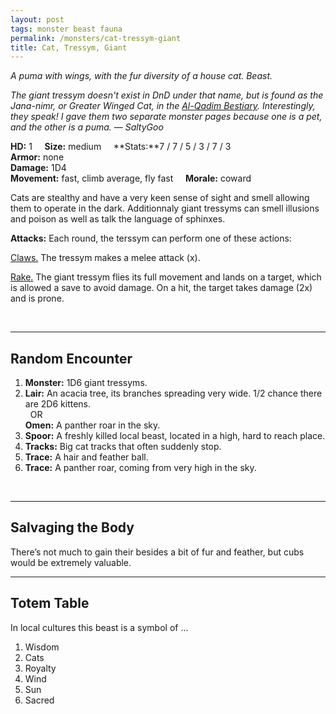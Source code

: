 ```yaml
---
layout: post
tags: monster beast fauna
permalink: /monsters/cat-tressym-giant
title: Cat, Tressym, Giant
---
```


*A puma with wings, with the fur diversity of a house cat. Beast.*

<span class="alchemy"> *The giant tressym doesn't exist in DnD under that name, but is found as the Jana-nimr, or Greater Winged Cat, in the [Al-Qadim Bestiary](http://adnd.geoshitties.installgentoo.com/mm/catwinge.html). Interestingly, they speak! I gave them two separate monster pages because one is a pet, and the other is a puma. — SaltyGoo* </span>

**HD:** 1  &nbsp; &nbsp;  **Size:** medium &nbsp; &nbsp; **Stats:**7 / 7 / 5 / 3 / 7 / 3  <br>
**Armor:** none <br>
**Damage:** 1D4 <br>
**Movement:** fast, climb average, fly fast &nbsp; &nbsp; **Morale:** coward <br>

Cats are stealthy and have a very keen sense of sight and smell allowing them to operate in the dark. Additionnaly giant tressyms can smell illusions and poison as well as talk the language of sphinxes.

**Attacks:** Each round, the terssym can perform one of these actions:

<ins>Claws.</ins> The tressym makes a melee attack (x).

<ins>Rake.</ins> The giant tressym flies its full movement and lands on a target, which is allowed a save to avoid damage. On a hit, the target takes damage (2x) and is prone.

<br>

---

## Random Encounter

1. **Monster:** 1D6 giant tressyms.
1. **Lair:**  An acacia tree, its branches spreading very wide. 1/2 chance there are 2D6 kittens. <br>	&nbsp; OR <br>	**Omen:** A panther roar in the sky.
1. **Spoor:** A freshly killed local beast, located in a high, hard to reach place.
1. **Tracks:** Big cat tracks that often suddenly stop.
1. **Trace:** A hair and feather ball.
1. **Trace:** A panther roar, coming from very high in the sky.

<br>

---

## Salvaging the Body

There’s not much to gain their besides a bit of fur and feather, but cubs would be extremely valuable.

---

## Totem Table

In local cultures this beast is a symbol of ...

1. Wisdom
1. Cats
1. Royalty
1. Wind
1. Sun
1. Sacred 

